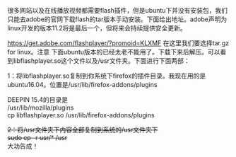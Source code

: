 很多网站以及在线播放视频都需要flash插件，但是ubuntu下并没有安装包，我们只能去adobe的官网下载flash的tar版本手动安装。下面给出地址。adobe声明为linux开发的版本11.2将是最后一个，但将来会持续提供安全更新。

https://get.adobe.com/flashplayer/?promoid=KLXMF
在这里我们要选择tar.gz for linux。注意 下面ubuntu版本的已经太老不能用了。下载下来后解压。可以看到libflashplayer.so这个文件以及/usr文件夹。下面进行下面两部：

1：将libflashplayer.so复制到你系统下firefox的插件目录。我现在用的是ubuntu16.04。位置是/usr/lib/firefox-addons/plugins  

DEEPIN 15.4的目录是  
/usr/lib/mozilla/plugins    
cp libflashplayer.so /usr/lib/firefox-addons/plugins  

~~2：将/usr文件夹下内容全部复制到系统的/usr文件夹下~~  
~~sudo cp -r usr/* /usr~~  
大功告成！
